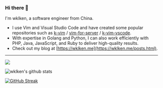 ### Hi there 👋

I'm wklken, a software engineer from China.

- I use Vim and Visual Studio Code and have created some popular repositories such as [k-vim](https://github.com/wklken/k-vim) / [vim-for-server](https://github.com/wklken/vim-for-server) / [k-vim-vscode](https://github.com/wklken/k-vim-vscode).
- With expertise in Golang and Python, I can also work efficiently with PHP, Java, JavaScript, and Ruby to deliver high-quality results. 
- Check out my blog at [https://wklken.me](https://wklken.me/posts.html).



-----

![](https://github-profile-summary-cards.vercel.app/api/cards/profile-details?username=wklken&theme=github)


![wklken's github stats](https://github-readme-stats.vercel.app/api?username=wklken&show_icons=true)


[![GitHub Streak](https://github-readme-streak-stats.herokuapp.com/?user=wklken)](https://git.io/streak-stats)



<!--
**wklken/wklken** is a ✨ _special_ ✨ repository because its `README.md` (this file) appears on your GitHub profile.

Here are some ideas to get you started:

- 🔭 I’m currently working on ...
- 🌱 I’m currently learning ...
- 👯 I’m looking to collaborate on ...
- 🤔 I’m looking for help with ...
- 💬 Ask me about ...
- 📫 How to reach me: ...
- 😄 Pronouns: ...
- ⚡ Fun fact: ...

-->





